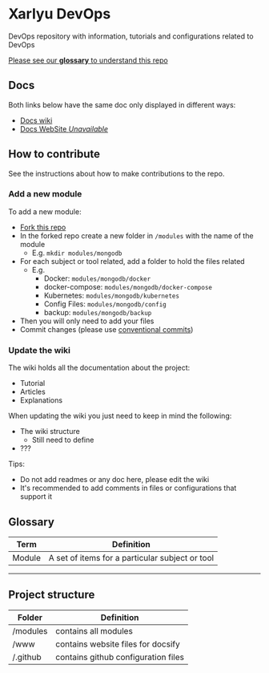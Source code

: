 # Xarlyu DevOps

DevOps repository with information, tutorials and configurations related to DevOps

[Please see our **glossary** to understand this repo](#glossary)


## Docs

Both links below have the same doc only displayed in different ways:

-   [Docs wiki](https://github.com/Xarlyu/devops/wiki)
-   [Docs WebSite *Unavailable*](https://Xarlyu.github.io/devops)

## How to contribute

See the instructions about how to make contributions to the repo.

### Add a new module

To add a new module:

-   [Fork this repo](https://github.com/Xarlyu/devops/fork?fragment=1)
-   In the forked repo create a new folder in `/modules` with the name of the module
    -   E.g. `mkdir modules/mongodb`
-   For each subject or tool related, add a folder to hold the files related
    -   E.g.
        -   Docker: `modules/mongodb/docker`
        -   docker-compose: `modules/mongodb/docker-compose`
        -   Kubernetes: `modules/mongodb/kubernetes`
        -   Config Files: `modules/mongodb/config`
        -   backup: `modules/mongodb/backup`
-   Then you will only need to add your files
-   Commit changes (please use [conventional commits](https://www.conventionalcommits.org/en/v1.0.0/))

### Update the wiki

The wiki holds all the documentation about the project:
-   Tutorial
-   Articles
-   Explanations

When updating the wiki you just need to keep in mind the following:

-   The wiki structure
    -   Still need to define
-   ???

Tips:
-   Do not add readmes or any doc here, please edit the wiki
-   It's recommended to add comments in files or configurations that support it

## Glossary

| Term  | Definition  |
| ------------ | ------------ |
| Module  | A set of items for a particular subject or tool  |

---

## Project structure

| Folder  | Definition  |
| ------------ | ------------ |
| /modules  | contains all modules  |
| /www  | contains website files for docsify  |
| /.github  | contains github configuration files  |
